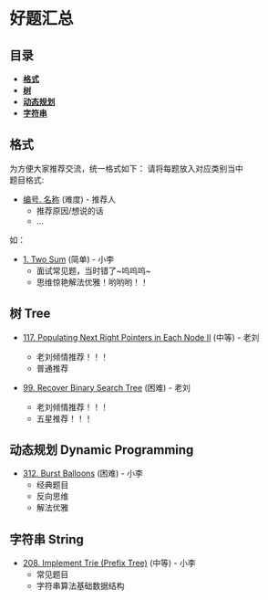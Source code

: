 # 好题汇总
## 目录
* **[格式](#格式)**
* **[树](#树-tree)**
* **[动态规划](#动态规划-dynamic-programming)**
* **[字符串](#字符串-string)**

## 格式
为方便大家推荐交流，统一格式如下：
请将每题放入对应类别当中  
题目格式:
* [编号. 名称](#好题汇总) (难度) - 推荐人
    * 推荐原因/想说的话
    * ...

如：
* [1. Two Sum](https://leetcode.com/problems/two-sum/) (简单) - 小李 
    * 面试常见题，当时错了~呜呜呜~
    * 思维惊艳解法优雅！哟哟哟！！


<!-- 树 -->
## 树 Tree
* [117. Populating Next Right Pointers in Each Node II](https://leetcode.com/problems/populating-next-right-pointers-in-each-node-ii/) (中等) - 老刘 
    * 老刘倾情推荐！！！
    * 普通推荐

* [99. Recover Binary Search Tree](https://leetcode.com/problems/recover-binary-search-tree/) (困难) - 老刘 
    * 老刘倾情推荐！！！
    * 五星推荐！！！



<!-- 动态规划 -->
## 动态规划 Dynamic Programming 
* [312. Burst Balloons](https://leetcode.com/problems/burst-balloons/) (困难) - 小李 
    * 经典题目
    * 反向思维
    * 解法优雅

<!-- 字符串 -->
## 字符串 String
* [208. Implement Trie (Prefix Tree)](https://leetcode.com/problems/implement-trie-prefix-tree/) (中等) - 小李 
    * 常见题目
    * 字符串算法基础数据结构